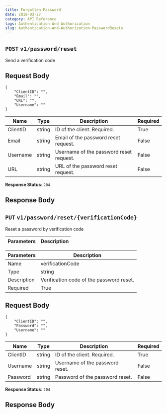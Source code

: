 ```yaml
---
title: Forgotten Password
date: 2018-03-27
category: API Reference
tags: Authentication And Authorization
slug: Authentication-And-Authorization-PasswordResets
---
```



## `POST` `v1/password/reset`
Send a verification code
## Request Body
	{
	    "ClientID": "",
	    "Email": "",
	    "URL": "",
	    "Username": ""
	}
| Name | Type | Description | Required | 
|---|---|---|---|
| ClientID | string | ID of the client. Required. | True |
| Email | string | Email of the password reset request. | False |
| Username | string | Username of the password reset request. | False |
| URL | string | URL of the password reset request. | False |

**Response Status**: `204`

## Response Body
## `PUT` `v1/password/reset/{verificationCode}`
Reset a password by verification code

| Parameters      | Description                    |
|------------------|---------------------------------|


| Parameters      | Description                    |
|------------------|---------------------------------|
| Name            | verificationCode               |
| Type            | string                         |
| Description     | Verification code of the password reset. |
| Required        | True                           |

## Request Body
	{
	    "ClientID": "",
	    "Password": "",
	    "Username": ""
	}
| Name | Type | Description | Required | 
|---|---|---|---|
| ClientID | string | ID of the client. Required. | True |
| Username | string | Username of the password reset. | False |
| Password | string | Password of the password reset. | False |

**Response Status**: `204`

## Response Body